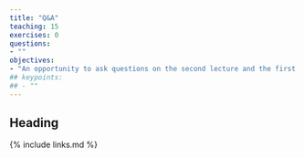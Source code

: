 ```yaml
---
title: "Q&A"
teaching: 15
exercises: 0
questions:
- ""
objectives:
- "An opportunity to ask questions on the second lecture and the first practical"
## keypoints:
## - ""
---
```


## Heading


{% include links.md %}
